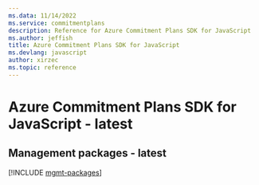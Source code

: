 ```yaml
---
ms.data: 11/14/2022
ms.service: commitmentplans
description: Reference for Azure Commitment Plans SDK for JavaScript
ms.author: jeffish
title: Azure Commitment Plans SDK for JavaScript
ms.devlang: javascript
author: xirzec
ms.topic: reference
---
```

# Azure Commitment Plans SDK for JavaScript - latest

## Management packages - latest
[!INCLUDE [mgmt-packages](commitment-plans-mgmt-index.md)]